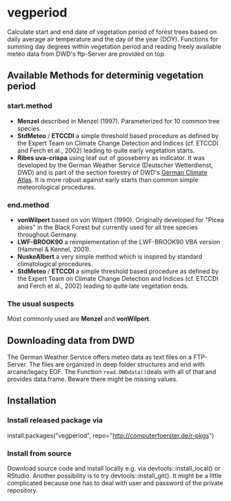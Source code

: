 # vegperiod

Calculate start and end date of vegetation period of forest trees based on daily average air temperature and the day of the year (DOY). Functions for summing day degrees within vegetation period and reading freely available meteo data from DWD's ftp-Server are provided on top.

## Available Methods for determinig vegetation period
### start.method
* **Menzel** described in Menzel (1997). Parameterized for 10 common tree 
species.
* **StdMeteo** / **ETCCDI** a simple threshold based procedure as defined by 
the Expert Team on Climate Change Detection and Indices (cf. ETCCDI and Ferch 
et al., 2002) leading to quite early vegetation starts.
* **Ribes uva-crispa** using leaf out of gooseberry as indicator. 
It was developed by the German Weather Service (Deutscher Wetterdienst, DWD) 
and is part of the section forestry of DWD's
[German Climate Atlas](http://www.dwd.de/EN/climate_environment/climateatlas/climateatlas_node.html).
It is more robust against early starts than common simple meteorological procedures.

### end.method
* **vonWilpert** based on von Wilpert (1990). Originally developed for 
"Picea abies" in the Black Forest but currently used for all tree species 
throughout Germany.
* **LWF-BROOK90** a reimplementation of the LWF-BROOK90 VBA version 
(Hammel & Kennel, 2001).
* **NuskeAlbert** a very simple method which is inspired by standard 
climatological procedures.
* **StdMeteo** / **ETCCDI** a simple threshold based procedure as defined by 
the Expert Team on Climate Change Detection and Indices (cf. ETCCDI and Ferch 
et al., 2002) leading to quite late vegetation ends.

### The usual suspects
Most commonly used are **Menzel** and **vonWilpert**.


## Downloading data from DWD
The German Weather Service offers meteo data as text files on a FTP-Server. The 
files are organized in deep folder structures and end with arcane/legacy EOF. 
The Function `read.DWDdata()`deals with all of that and provides data.frame. 
Beware there might be missing values.


## Installation 

### Install released package via
install.packages("vegperiod", repo="http://computerfoerster.de/r-pkgs")

### Install from source
Download source code and install locally e.g. via devtools::install_local() or
RStudio. Another possibility is to try devtools::install_git(). It might be a 
little complicated because one has to deal with user and password of the 
private repository.
